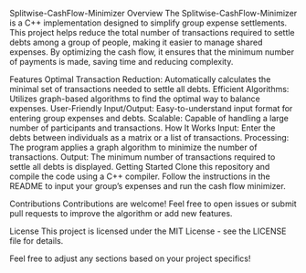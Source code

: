 Splitwise-CashFlow-Minimizer
Overview
The Splitwise-CashFlow-Minimizer is a C++ implementation designed to simplify group expense settlements. This project helps reduce the total number of transactions required to settle debts among a group of people, making it easier to manage shared expenses. By optimizing the cash flow, it ensures that the minimum number of payments is made, saving time and reducing complexity.

Features
Optimal Transaction Reduction: Automatically calculates the minimal set of transactions needed to settle all debts.
Efficient Algorithms: Utilizes graph-based algorithms to find the optimal way to balance expenses.
User-Friendly Input/Output: Easy-to-understand input format for entering group expenses and debts.
Scalable: Capable of handling a large number of participants and transactions.
How It Works
Input: Enter the debts between individuals as a matrix or a list of transactions.
Processing: The program applies a graph algorithm to minimize the number of transactions.
Output: The minimum number of transactions required to settle all debts is displayed.
Getting Started
Clone this repository and compile the code using a C++ compiler. Follow the instructions in the README to input your group’s expenses and run the cash flow minimizer.

Contributions
Contributions are welcome! Feel free to open issues or submit pull requests to improve the algorithm or add new features.

License
This project is licensed under the MIT License - see the LICENSE file for details.

Feel free to adjust any sections based on your project specifics!
